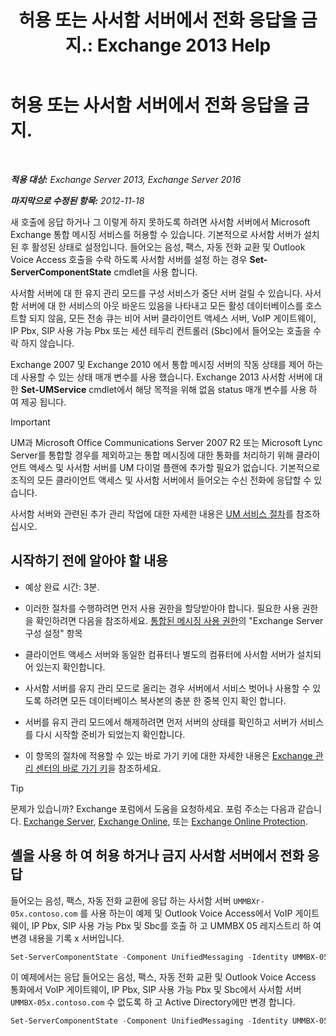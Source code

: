 ﻿---
title: '허용 또는 사서함 서버에서 전화 응답을 금지.: Exchange 2013 Help'
TOCTitle: 허용 또는 사서함 서버에서 전화 응답을 금지.
ms:assetid: 4b860c09-6669-4e3d-b3dc-17b8018b3860
ms:mtpsurl: https://technet.microsoft.com/ko-kr/library/Aa997908(v=EXCHG.150)
ms:contentKeyID: 50555987
ms.date: 05/22/2018
mtps_version: v=EXCHG.150
ms.translationtype: MT
---

# 허용 또는 사서함 서버에서 전화 응답을 금지.

 

_**적용 대상:** Exchange Server 2013, Exchange Server 2016_

_**마지막으로 수정된 항목:** 2012-11-18_

새 호출에 응답 하거나 그 이렇게 하지 못하도록 하려면 사서함 서버에서 Microsoft Exchange 통합 메시징 서비스를 허용할 수 있습니다. 기본적으로 사서함 서버가 설치 된 후 활성된 상태로 설정입니다. 들어오는 음성, 팩스, 자동 전화 교환 및 Outlook Voice Access 호출을 수락 하도록 사서함 서버를 설정 하는 경우 **Set-ServerComponentState** cmdlet을 사용 합니다.

사서함 서버에 대 한 유지 관리 모드를 구성 서비스가 중단 서버 걸릴 수 있습니다. 사서함 서버에 대 한 서비스의 아웃 바운드 있음을 나타내고 모든 활성 데이터베이스를 호스트할 되지 않음, 모든 전송 큐는 비어 서버 클라이언트 액세스 서버, VoIP 게이트웨이, IP Pbx, SIP 사용 가능 Pbx 또는 세션 테두리 컨트롤러 (Sbc)에서 들어오는 호출을 수락 하지 않습니다.

Exchange 2007 및 Exchange 2010 에서 통합 메시징 서버의 작동 상태를 제어 하는데 사용할 수 있는 상태 매개 변수를 사용 했습니다. Exchange 2013 사서함 서버에 대 한 **Set-UMService** cmdlet에서 해당 목적을 위해 없음 status 매개 변수를 사용 하 여 제공 됩니다.


> [!IMPORTANT]
> UM과 Microsoft Office Communications Server 2007 R2 또는 Microsoft Lync Server를 통합할 경우를 제외하고는 통합 메시징에 대한 통화를 처리하기 위해 클라이언트 액세스 및 사서함 서버를 UM 다이얼 플랜에 추가할 필요가 없습니다. 기본적으로 조직의 모든 클라이언트 액세스 및 사서함 서버에서 들어오는 수신 전화에 응답할 수 있습니다.



사서함 서버와 관련된 추가 관리 작업에 대한 자세한 내용은 [UM 서비스 절차](um-services-procedures-exchange-2013-help.md)를 참조하십시오.

## 시작하기 전에 알아야 할 내용

  - 예상 완료 시간: 3분.

  - 이러한 절차를 수행하려면 먼저 사용 권한을 할당받아야 합니다. 필요한 사용 권한을 확인하려면 다음을 참조하세요. [통합된 메시징 사용 권한](unified-messaging-permissions-exchange-2013-help.md)의 "Exchange Server 구성 설정" 항목

  - 클라이언트 액세스 서버와 동일한 컴퓨터나 별도의 컴퓨터에 사서함 서버가 설치되어 있는지 확인합니다.

  - 사서함 서버를 유지 관리 모드로 올리는 경우 서버에서 서비스 벗어나 사용할 수 있도록 하려면 모든 데이터베이스 복사본의 충분 한 중복 인지 확인 합니다.

  - 서버를 유지 관리 모드에서 해제하려면 먼저 서버의 상태를 확인하고 서버가 서비스를 다시 시작할 준비가 되었는지 확인합니다.

  - 이 항목의 절차에 적용할 수 있는 바로 가기 키에 대한 자세한 내용은 [Exchange 관리 센터의 바로 가기 키](keyboard-shortcuts-in-the-exchange-admin-center-exchange-online-protection-help.md)을 참조하세요.


> [!TIP]
> 문제가 있습니까? Exchange 포럼에서 도움을 요청하세요. 포럼 주소는 다음과 같습니다. <A href="https://go.microsoft.com/fwlink/p/?linkid=60612">Exchange Server</A>, <A href="https://go.microsoft.com/fwlink/p/?linkid=267542">Exchange Online</A>, 또는 <A href="https://go.microsoft.com/fwlink/p/?linkid=285351">Exchange Online Protection</A>.



## 셸을 사용 하 여 허용 하거나 금지 사서함 서버에서 전화 응답

들어오는 음성, 팩스, 자동 전화 교환에 응답 하는 사서함 서버 `UMMBXr-05x.contoso.com` 를 사용 하는이 예제 및 Outlook Voice Access에서 VoIP 게이트웨이, IP Pbx, SIP 사용 가능 Pbx 및 Sbc를 호출 하 고 UMMBX 05 레지스트리 하 여 변경 내용을 기록 x 서버입니다.

```powershell
Set-ServerComponentState -Component UnifiedMessaging -Identity UMMBX-05x.contoso.com -Requester Maintenance -State Active -LocalOnly
```

이 예제에서는 응답 들어오는 음성, 팩스, 자동 전화 교환 및 Outlook Voice Access 통화에서 VoIP 게이트웨이, IP Pbx, SIP 사용 가능 Pbx 및 Sbc에서 사서함 서버 `UMMBX-05x.contoso.com` 수 없도록 하 고 Active Directory에만 변경 합니다.

```powershell
Set-ServerComponentState -Component UnifiedMessaging -Identity UMMBX-05x.contoso.com -Requester Maintenance -State Inactive -RemoteOnly
```


